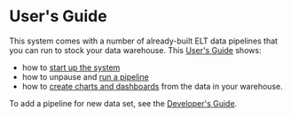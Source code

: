 # User's Guide

This system comes with a number of already-built ELT data pipelines that you can run to stock your data warehouse. This [User's Guide](/user_guide) shows:

* how to [start up the system](system_startup.md)
* how to unpause and [run a pipeline](running_a_pipeline.md)
* how to [create charts and dashboards](visualization/index.md) from the data in your warehouse.

To add a pipeline for new data set, see the [Developer's Guide](/dev_guide/).